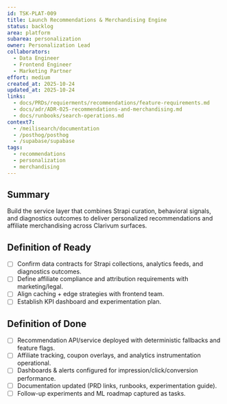 ```yaml
---
id: TSK-PLAT-009
title: Launch Recommendations & Merchandising Engine
status: backlog
area: platform
subarea: personalization
owner: Personalization Lead
collaborators:
  - Data Engineer
  - Frontend Engineer
  - Marketing Partner
effort: medium
created_at: 2025-10-24
updated_at: 2025-10-24
links:
  - docs/PRDs/requierments/recommendations/feature-requirements.md
  - docs/adr/ADR-025-recommendations-and-merchandising.md
  - docs/runbooks/search-operations.md
context7:
  - /meilisearch/documentation
  - /posthog/posthog
  - /supabase/supabase
tags:
  - recommendations
  - personalization
  - merchandising
---
```


## Summary
Build the service layer that combines Strapi curation, behavioral signals, and diagnostics outcomes to deliver personalized recommendations and affiliate merchandising across Clarivum surfaces.

## Definition of Ready
- [ ] Confirm data contracts for Strapi collections, analytics feeds, and diagnostics outcomes.
- [ ] Define affiliate compliance and attribution requirements with marketing/legal.
- [ ] Align caching + edge strategies with frontend team.
- [ ] Establish KPI dashboard and experimentation plan.

## Definition of Done
- [ ] Recommendation API/service deployed with deterministic fallbacks and feature flags.
- [ ] Affiliate tracking, coupon overlays, and analytics instrumentation operational.
- [ ] Dashboards & alerts configured for impression/click/conversion performance.
- [ ] Documentation updated (PRD links, runbooks, experimentation guide).
- [ ] Follow-up experiments and ML roadmap captured as tasks.
